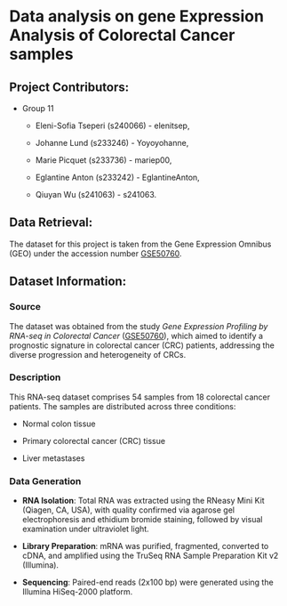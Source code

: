 # Data analysis on gene Expression Analysis of Colorectal Cancer samples

## Project Contributors:

-   Group 11

    -   Eleni-Sofia Tseperi (s240066) - elenitsep,

    -   Johanne Lund (s233246) - Yoyoyohanne,

    -   Marie Picquet (s233736) - mariep00,

    -   Eglantine Anton (s233242) - EglantineAnton,

    -   Qiuyan Wu (s241063) - s241063.

## Data Retrieval:

The dataset for this project is taken from the Gene Expression Omnibus (GEO) under the accession number [GSE50760](https://www.ncbi.nlm.nih.gov/geo/download/?acc=GSE50760 "data download").

## Dataset Information:

### Source

The dataset was obtained from the study *Gene Expression Profiling by RNA-seq in Colorectal Cancer* ([GSE50760](https://www.ncbi.nlm.nih.gov/geo/query/acc.cgi?acc=GSE50760)), which aimed to identify a prognostic signature in colorectal cancer (CRC) patients, addressing the diverse progression and heterogeneity of CRCs.

### Description

This RNA-seq dataset comprises 54 samples from 18 colorectal cancer patients. The samples are distributed across three conditions:

-   Normal colon tissue

-   Primary colorectal cancer (CRC) tissue

-   Liver metastases

### Data Generation

-   **RNA Isolation**: Total RNA was extracted using the RNeasy Mini Kit (Qiagen, CA, USA), with quality confirmed via agarose gel electrophoresis and ethidium bromide staining, followed by visual examination under ultraviolet light.

-   **Library Preparation**: mRNA was purified, fragmented, converted to cDNA, and amplified using the TruSeq RNA Sample Preparation Kit v2 (Illumina).

-   **Sequencing**: Paired-end reads (2x100 bp) were generated using the Illumina HiSeq-2000 platform.
